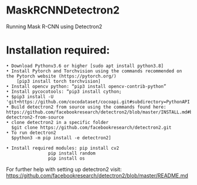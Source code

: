 # MaskRCNNDetectron2
Running Mask R-CNN using Detectron2

# Installation required:
    • Download Pythonv3.6 or higher [sudo apt install python3.8]
    • Install Pytorch and Torchvision using the commands recommended on the Pytorch website (https://pytorch.org/) 
    	[pip3 install torch torchvision]
    • Install opencv python: “pip3 install opencv-contrib-python”
    • Install pycocotools: “pip3 install cython; 
    • $pip3 install -U 'git+https://github.com/cocodataset/cocoapi.git#subdirectory=PythonAPI'
    • Build detectron2 from source using the commands found here: https://github.com/facebookresearch/detectron2/blob/master/INSTALL.md#build-detectron2-from-source
    • clone detectron2 in a specific folder 
      $git clone https://github.com/facebookresearch/detectron2.git
    • To run detectron2
      $python3 -m pip install -e detectron2]

    • Install required modules: pip install cv2
					pip install random
					pip install os

For further help with setting up detectron2 visit: https://github.com/facebookresearch/detectron2/blob/master/README.md
